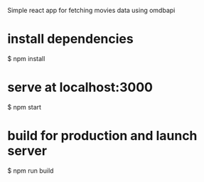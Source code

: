 Simple react app for fetching movies data using omdbapi

# install dependencies
$ npm install

# serve at localhost:3000
$ npm start

# build for production and launch server
$ npm run build